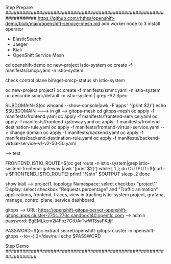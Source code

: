 Step Prepare
###################################################################
https://github.com/rhthsa/openshift-demo/blob/main/openshift-service-mesh.md
add worker node to 3
install operator 
- ElasticSearch
- Jaeger
- Kiali
- OpenShift Service Mesh

cd openshift-demo
oc new-project istio-system
oc create -f manifests/smcp.yaml -n istio-system

check control plane
bin/get-smcp-status.sh istio-system

oc new-project project1 
oc create -f manifests/smmr.yaml -n istio-system
oc describe smmr/default -n istio-system | grep -A2 Spec:

SUBDOMAIN=$(oc whoami --show-console|awk -F'apps.' '{print $2}')
echo $SUBDOMAIN
---> in git --> gitops-mesh
cd gitops-mesh
oc apply -f manifests/frontend.yaml
oc apply -f manifests/frontend-service.yaml
oc apply -f manifests/frontend-gateway.yaml
oc apply -f manifests/frontend-destination-rule.yaml
oc apply -f manifests/frontend-virtual-service.yaml --> change domain
oc apply -f manifests/backend.yaml
oc apply -f manifests/backend-destination-rule.yaml
oc apply -f manifests/backend-virtual-service-v1-v2-50-50.yaml

--> test

FRONTEND_ISTIO_ROUTE=$(oc get route -n istio-system|grep istio-system-frontend-gateway |awk '{print $2}')
while [ 1 ];
do
        OUTPUT=$(curl -s $FRONTEND_ISTIO_ROUTE)
        printf "%s\n" $OUTPUT
        sleep .2
done

show kiali --> project1, topology
Namespace: select checkbox "project1"
Display: select checkbox "Requests percentage" and "Traffic animation"
applications, frontend, traces, view in tracting
istio-system project, grafana, manage, control plane, service dashboard


gitops
--> URL: https://openshift-gitops-server-openshift-gitops.apps.cluster-270c.270c.sandbox140.opentlc.com
--> admin password: BgEMLkcm2i4Fpz7GtUArTwW13saPKdjf

PASSWORD=$(oc extract secret/openshift-gitops-cluster -n openshift-gitops --to=-) 2>/dev/null
echo $PASSWORD


Step Demo
###################################################################



